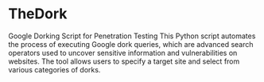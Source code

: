 # TheDork
Google Dorking Script for Penetration Testing
This Python script automates the process of executing Google dork queries, which are advanced search operators used to uncover sensitive information and vulnerabilities on websites. The tool allows users to specify a target site and select from various categories of dorks.
